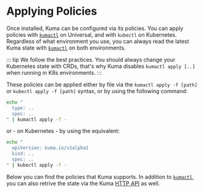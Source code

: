 # Applying Policies

Once installed, Kuma can be configured via its policies. You can apply policies with [`kumactl`](/docs/0.3.1/documentation/kumactl) on Universal, and with `kubectl` on Kubernetes. Regardless of what environment you use, you can always read the latest Kuma state with [`kumactl`](/docs/0.3.1/documentation/kumactl) on both environments.

::: tip
We follow the best practices. You should always change your Kubernetes state with CRDs, that's why Kuma disables `kumactl apply [..]` when running in K8s environments.
:::

These policies can be applied either by file via the `kumactl apply -f [path]` or `kubectl apply -f [path]` syntax, or by using the following command:

```sh
echo "
  type: ..
  spec: ..
" | kumactl apply -f -
```

or - on Kubernetes - by using the equivalent:

```sh
echo "
  apiVersion: kuma.io/v1alpha1
  kind: ..
  spec: ..
" | kubectl apply -f -
```

Below you can find the policies that Kuma supports. In addition to [`kumactl`](/docs/0.3.1/documentation/kumactl), you can also retrive the state via the Kuma [HTTP API](/docs/0.3.1/documentation/#http-api) as well.